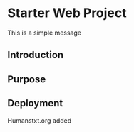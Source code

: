 # Starter Web Project

This is a simple message

## Introduction

## Purpose

## Deployment

 Humanstxt.org added
